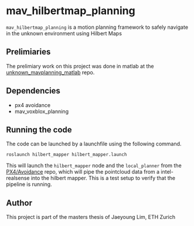 # mav_hilbertmap_planning
`mav_hilbertmap_planning` is a motion planning framework to safely navigate in the unknown environment using Hilbert Maps

## Prelimiaries
The prelimiary work on this project was done in matlab at the [unknown_mavplanning_matlab](https://github.com/Jaeyoung-Lim/unknown_mavplanning_matlab) repo.

## Dependencies
- px4 avoidance
- mav_voxblox_planning

## Running the code
The code can be launched by a launchfile using the following command.
```
roslaunch hilbert_mapper hilbert_mapper.launch
```
This will launch the `hilbert_mapper` node and the `local_planner` from the [PX4/Avoidance](https://github.com/PX4/avoidance) repo, which will pipe the pointcloud data from a intel-realsense into the hilbert mapper.
This is a test setup to verify that the pipeline is running. 

## Author
This project is part of the masters thesis of Jaeyoung Lim, ETH Zurich